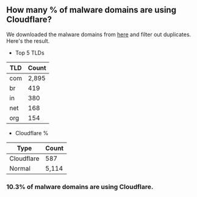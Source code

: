 ## How many % of malware domains are using Cloudflare?


We downloaded the malware domains from [here](https://urlhaus.abuse.ch) and filter out duplicates.
Here's the result.


[//]: # (start replacement)


- Top 5 TLDs

| TLD | Count |
| --- | --- |
| com | 2,895 |
| br | 419 |
| in | 380 |
| net | 168 |
| org | 154 |


- Cloudflare %

| Type | Count |
| --- | --- |
| Cloudflare | 587 |
| Normal | 5,114 |


### 10.3% of malware domains are using Cloudflare.